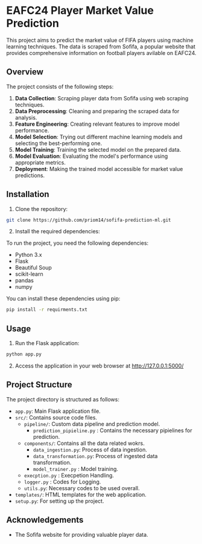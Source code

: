 # EAFC24 Player Market Value Prediction

This project aims to predict the market value of FIFA players using machine learning techniques. The data is scraped from Sofifa, a popular website that provides comprehensive information on football players avilable on EAFC24.

## Overview

The project consists of the following steps:

1. **Data Collection**: Scraping player data from Sofifa using web scraping techniques.
2. **Data Preprocessing**: Cleaning and preparing the scraped data for analysis.
3. **Feature Engineering**: Creating relevant features to improve model performance.
4. **Model Selection**: Trying out different machine learning models and selecting the best-performing one.
5. **Model Training**: Training the selected model on the prepared data.
6. **Model Evaluation**: Evaluating the model's performance using appropriate metrics.
7. **Deployment**: Making the trained model accessible for market value predictions.

## Installation

1. Clone the repository:

```bash
git clone https://github.com/priom14/sofifa-prediction-ml.git

```

2. Install the required dependencies:

To run the project, you need the following dependencies:

- Python 3.x
- Flask
- Beautiful Soup
- scikit-learn
- pandas
- numpy

You can install these dependencies using pip:

```bash
pip install -r requirments.txt

```

## Usage
1. Run the Flask application:

```bash
python app.py

```
2. Access the application in your web browser at http://127.0.0.1:5000/


## Project Structure

The project directory is structured as follows:

- `app.py`: Main Flask application file.
- `src/`: Contains source code files.
  - `pipeline/`: Custom data pipeline and prediction model.
    - `prediction_pipieline.py` : Contains the necessary pipielines for prediction.
  - `components/`: Contains all the data related wokrs.
    - `data_ingestion.py`: Process of data ingestion.
    - `data_transformation.py`: Process of ingested data transformation.
    - `model_trainer.py` : Model training.
  - `execption.py` : Execpetion Handling.
  - `logger.py` : Codes for Logging.
  - `utils.py`:  Necessary codes to be used overall.
- `templates/`: HTML templates for the web application.
- `setup.py`: For setting up the project.


## Acknowledgements

- The Sofifa website for providing valuable player data.